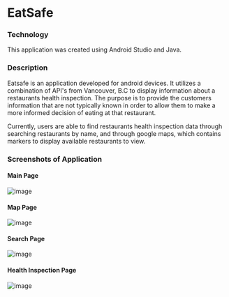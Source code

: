 # EatSafe

### Technology
This application was created using Android Studio and Java.

### Description
Eatsafe is an application developed for android devices. It utilizes a combination of API's from Vancouver, B.C to display information about a restaurants health inspection. The purpose is to provide the customers information that are not typically known in order to allow them to make a more informed decision of eating at that restaurant.

Currently, users are able to find restaurants health inspection data through searching restaurants by name, and through google maps, which contains markers to display available restaurants to view.

### Screenshots of Application

#### Main Page
![image](https://user-images.githubusercontent.com/46513334/162034959-59831bf9-07ca-4cf4-b918-567b5e2027c7.png)

#### Map Page
![image](https://user-images.githubusercontent.com/46513334/162035030-a3df27ba-f76d-4ad1-a856-ba0be1b09b3a.png)

#### Search Page
![image](https://user-images.githubusercontent.com/46513334/162035177-834e7f51-53d1-4913-99be-189ca2c446a2.png)

#### Health Inspection Page
![image](https://user-images.githubusercontent.com/46513334/162035321-a4bfd0e8-5f0d-4f87-8112-f317986084d6.png)

